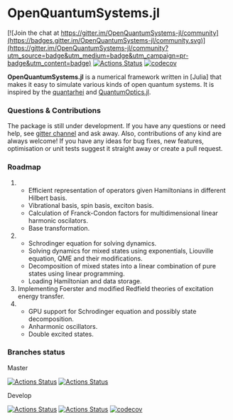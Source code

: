 # OpenQuantumSystems.jl

[![Join the chat at https://gitter.im/OpenQuantumSystems-jl/community](https://badges.gitter.im/OpenQuantumSystems-jl/community.svg)](https://gitter.im/OpenQuantumSystems-jl/community?utm_source=badge&utm_medium=badge&utm_campaign=pr-badge&utm_content=badge)
[![Actions Status](https://github.com/detrin/OpenQuantumSystems.jl/workflows/CI/badge.svg?branch=master)](https://github.com/detrin/OpenQuantumSystems.jl/actions)
[![codecov](https://codecov.io/gh/detrin/OpenQuantumSystems.jl/branch/master/graph/badge.svg)](https://codecov.io/gh/detrin/OpenQuantumSystems.jl)

**OpenQuantumSystems.jl** is a numerical framework written in [Julia] that makes
it easy to simulate various kinds of open quantum systems. It is inspired by the
[quantarhei](https://github.com/tmancal74/quantarhei) and
[QuantumOptics.jl](https://github.com/qojulia/QuantumOptics.jl).

### Questions & Contributions

The package is still under development. If you have any questions or need help,
see [gitter channel](https://gitter.im/OpenQuantumSystems-jl/community) and ask
away. Also, contributions of any kind are always welcome! If you have any ideas
for bug fixes, new features, optimisation or unit tests suggest it straight away
or create a pull request.

### Roadmap

1. - Efficient representation of operators given Hamiltonians in different
     Hilbert basis.
   - Vibrational basis, spin basis, exciton basis.
   - Calculation of Franck-Condon factors for multidimensional linear harmonic
     oscilators.
   - Base transformation.
2. - Schrodinger equation for solving dynamics.
   - Solving dynamics for mixed states using exponentials, Liouville equation,
     QME and their modifications.
   - Decomposition of mixed states into a linear combination of pure states
     using linear programming.
   - Loading Hamiltonian and data storage.
3. Implementing Foerster and modified Redfield theories of excitation energy
   transfer.
4. - GPU support for Schrodinger equation and possibly state decomposition.
   - Anharmonic oscillators.
   - Double excited states.

### Branches status

Master

[![Actions Status](https://github.com/detrin/OpenQuantumSystems.jl/workflows/CI-nightly-julia/badge.svg?branch=master)](https://github.com/detrin/OpenQuantumSystems.jl/actions)
[![Actions Status](https://github.com/detrin/OpenQuantumSystems.jl/workflows/Deploy%20Nightly/badge.svg?branch=master)](https://github.com/detrin/OpenQuantumSystems.jl/actions)

Develop

[![Actions Status](https://github.com/detrin/OpenQuantumSystems.jl/workflows/CI/badge.svg?branch=devel)](https://github.com/detrin/OpenQuantumSystems.jl/actions)
[![Actions Status](https://github.com/detrin/OpenQuantumSystems.jl/workflows/CI-nightly-julia/badge.svg?branch=devel)](https://github.com/detrin/OpenQuantumSystems.jl/actions)
[![codecov](https://codecov.io/gh/detrin/OpenQuantumSystems.jl/branch/devel/graph/badge.svg)](https://app.codecov.io/gh/detrin/OpenQuantumSystems.jl/branch/devel)

